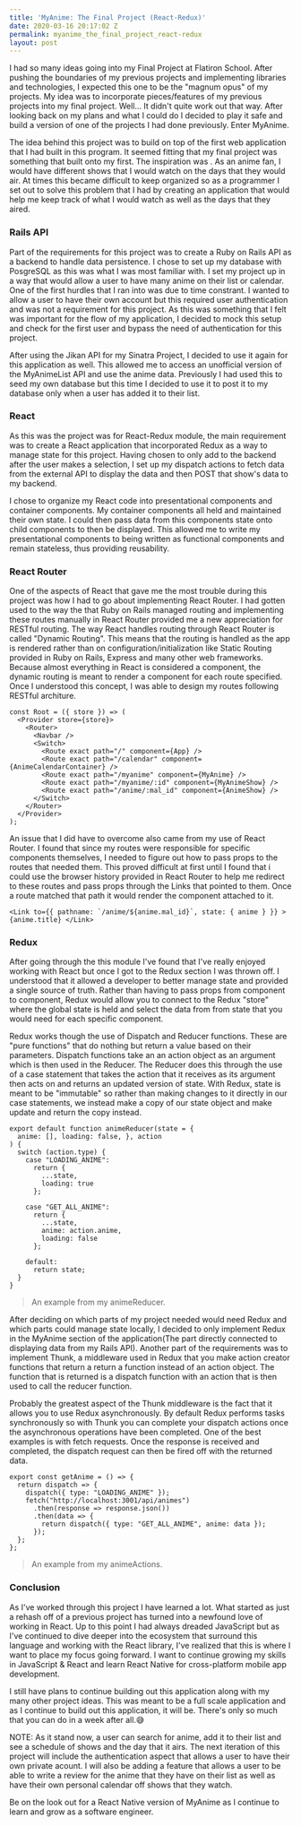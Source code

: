 ```yaml
---
title: 'MyAnime: The Final Project (React-Redux)'
date: 2020-03-16 20:17:02 Z
permalink: myanime_the_final_project_react-redux
layout: post
---
```


I had so many ideas going into my Final Project at Flatiron School. After pushing the boundaries of my previous projects and implementing libraries and technologies, I expected this one to be the "magnum opus" of my projects. My idea was to incorporate pieces/features of my previous projects into my final project. Well... It didn't quite work out that way. 
After looking back on my plans and what I could do I decided to play it safe and build a version of one of the projects I had done previously. Enter MyAnime.

The idea behind this project was to build on top of the first web application that I had built in this program. It seemed fitting that my final project was something that built onto my first. The inspiration was [](http:///myanimelist.net/anime/season/schedule). As an anime fan, I would have different shows that I would watch on the days that they would air. At times this became difficult to keep organized so as a programmer I set out to solve this problem that I had by creating an application that would help me keep track of what I would watch as well as the days that they aired. 


### Rails API

Part of the requirements for this project was to create a Ruby on Rails API as a backend to handle data persistence. I chose to set up my database with PosgreSQL as this was what I was most familiar with. I set my project up in a way that would allow a user to have many anime on their list or calendar. One of the first hurdles that I ran into was due to time constrant. I wanted to allow a user to have their own account but this required user authentication and was not a requirement for this project. As this was something that I felt was important for the flow of my application, I decided to mock this setup and check for the first user and bypass the need of authentication for this project.

After using the Jikan API for my Sinatra Project, I decided to use it again for this application as well. This allowed me to access an unofficial version of the MyAnimeList API and use the anime data. Previously I had used this to seed my own database but this time I decided to use it to post it to my database only when a user has added it to their list. 

### React

As this was the project was for React-Redux module, the main requirement was to create a React application that incorporated Redux as a way to manage state for this project. Having chosen to only add to the backend after the user makes a selection, I set up my dispatch actions to fetch data from the external API to display the data and then POST that show's data to my backend.

I chose to organize my React code into presentational components and container components. My container components all held and maintained their own state. I could then pass data from this components state onto child components to then be displayed. This allowed me to write my presentational components to being written as functional components and remain stateless, thus providing reusability.

### React Router
One of the aspects of React that gave me the most trouble during this project was how I had to go about implementing React Router. I had gotten used to the way the that Ruby on Rails managed routing and implementing these routes manually in React Router provided me a new appreciation for RESTful routing. The way React handles routing through React Router is called "Dynamic Routing". This means that the routing is handled as the app is rendered rather than on configuration/initialization like Static Routing provided in Ruby on Rails, Express and many other web frameworks. Because almost everything in React is considered a component, the dynamic routing is meant to render a component for each route specified. Once I understood this concept, I was able to design my routes following RESTful architure.

```
const Root = ({ store }) => (
  <Provider store={store}>
    <Router>
      <Navbar />
      <Switch>
        <Route exact path="/" component={App} />
        <Route exact path="/calendar" component={AnimeCalendarContainer} />
        <Route exact path="/myanime" component={MyAnime} />
        <Route exact path="/myanime/:id" component={MyAnimeShow} />
        <Route exact path="/anime/:mal_id" component={AnimeShow} />
      </Switch>
    </Router>
  </Provider>
);
```

An issue that I did have to overcome also came from my use of React Router. I found that since my routes were responsible for specific components themselves, I needed to figure out how to pass props to the routes that needed them. This proved difficult at first until I found that i could use the browser history provided in React Router to help me redirect to these routes and pass props through the Links that pointed to them. Once a route matched that path it would render the component attached to it.

```
<Link to={{ pathname: `/anime/${anime.mal_id}`, state: { anime } }} >  {anime.title} </Link>
```

### Redux
After going through the this module I've found that I've really enjoyed working with React but once I got to the Redux section I was thrown off. I understood that it allowed a developer to better manage state and provided a single source of truth. Rather than having to pass props from component to component, Redux would allow you to connect to the Redux "store" where the global state is held and select the data from from state that you would need for each specific component.

Redux works though the use of Dispatch and Reducer functions. These are "pure functions" that do nothing but return a value based on their parameters. Dispatch functions take an an action object as an argument which is then used in the Reducer. The Reducer does this through the use of a case statement that takes the action that it receives as its argument then acts on and returns an updated version of state. With Redux, state is meant to be "immutable" so rather than making changes to it directly in our case statements, we instead make a copy of our state object and make update and return the copy instead.

```
export default function animeReducer(state = {
  anime: [], loading: false, }, action
) {
  switch (action.type) {
    case "LOADING_ANIME":
      return { 
        ...state, 
        loading: true 
      };

    case "GET_ALL_ANIME":
      return {
        ...state,
        anime: action.anime,
        loading: false
      };

    default:
      return state;
  }
}
```
>An example from my animeReducer.

After deciding on which parts of my project needed would need Redux and which parts could manage state locally, I decided to only implement Redux in the MyAnime section of the application(The part directly connected to displaying data from my Rails API). Another part of the requirements was to implement Thunk, a middleware used in Redux that you make action creator functions that return a return a function instead of an action object. The function that is returned is a dispatch function with an action that is then used to call the reducer function.

Probably the greatest aspect of the Thunk middleware is the fact that it allows you to use Redux asynchronously. By default Redux performs tasks synchronously so with Thunk you can complete your dispatch actions once the asynchronous operations have been completed. One of the best examples is with fetch requests. Once the response is received and completed, the dispatch request can then be fired off with the returned data.

```
export const getAnime = () => {
  return dispatch => {
    dispatch({ type: "LOADING_ANIME" });
    fetch("http://localhost:3001/api/animes")
      .then(response => response.json())
      .then(data => {
        return dispatch({ type: "GET_ALL_ANIME", anime: data });
      });
  };
};
```
> An example from my animeActions.


### Conclusion
As I've worked through this project I have learned a lot. What started as just a rehash off of a previous project has turned into a newfound love of working in React. Up to this point I had always dreaded JavaScript but as I've continued to dive deeper into the ecosystem that surround this language and working with the React library, I've realized that this is where I want  to place my focus going forward. I want to continue growing my skills in JavaScript & React and learn React Native for cross-platform mobile app development.

I still have plans to continue building out this application along with my many other project ideas. This was meant to be a full scale application and as I continue to build out this application, it will be. There's only so much that you can do in a week after all.😅

NOTE:
As it stand now, a user can search for anime, add it to their list and see a schedule of shows and the day that it airs. The next iteration of this project will include the authentication aspect that allows a user to have their own private acount. I will also be adding a feature that allows a user to be able to write a review for the anime that they have on their list as well as have their own personal calendar off shows that they watch.

Be on the look out for a React Native version of MyAnime as I continue to learn and grow as a software engineer.


